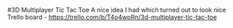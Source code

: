#3D Multiplayer Tic Tac Toe
A nice idea I had which turned out to look nice
Trello board - https://trello.com/b/T4o4woRn/3d-multiplayer-tic-tac-toe
